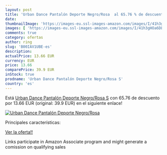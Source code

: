 ```yaml
---
layout: post
title: 'Urban Dance Pantalón Deporte Negro/Rosa  al 65.76 % de descuento'
date: 
thumbnailImage: 'https://images-eu.ssl-images-amazon.com/images/I/41h3gHOa6DL._SL200_.jpg'
images: [ 'https://images-eu.ssl-images-amazon.com/images/I/41h3gHOa6DL._SL200_.jpg' ]
comments: true
category: ofertas
author: ring
slug: 'B00IAV1UBE-es'
description:
actualPrice: 13.66 EUR
currency: EUR
price: 13.66
comparePrice: 39.9 EUR
inStock: true
prodname: 'Urban Dance Pantalón Deporte Negro/Rosa S'
country: 'es'
---
```


Está [Urban Dance Pantalón Deporte Negro/Rosa S](https://www.amazon.es/dp/B00IAV1UBE/?tag=tolees-21) con 65.76 de descuento por 13.66 EUR (original: 39.9 EUR) en el siguiente enlace!

[![Urban Dance Pantalón Deporte Negro/Rosa ](https://images-eu.ssl-images-amazon.com/images/I/41h3gHOa6DL._SL200_.jpg)](https://www.amazon.es/dp/B00IAV1UBE/?tag=tolees-21)

Principales características:


[Ver la oferta!!](https://www.amazon.es/dp/B00IAV1UBE/?tag=tolees-21)

Links participate in Amazon Associate program and might generate a comission on qualifying sales


